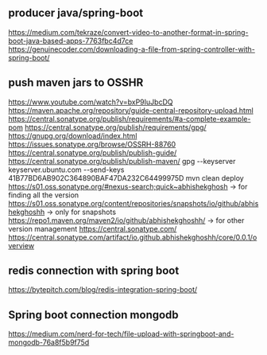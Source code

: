 

## producer java/spring-boot
https://medium.com/tekraze/convert-video-to-another-format-in-spring-boot-java-based-apps-7763fbc4d7ce
https://genuinecoder.com/downloading-a-file-from-spring-controller-with-spring-boot/

## push maven jars to OSSHR 
https://www.youtube.com/watch?v=bxP9IuJbcDQ
https://maven.apache.org/repository/guide-central-repository-upload.html
https://central.sonatype.org/publish/requirements/#a-complete-example-pom
https://central.sonatype.org/publish/requirements/gpg/
https://gnupg.org/download/index.html
https://issues.sonatype.org/browse/OSSRH-88760
https://central.sonatype.org/publish/publish-guide/
https://central.sonatype.org/publish/publish-maven/
gpg --keyserver keyserver.ubuntu.com --send-keys 41B77BD6AB902C364890BAF47DA232C64499975D
mvn clean deploy
https://s01.oss.sonatype.org/#nexus-search;quick~abhishekghosh -> for finding all the version
https://s01.oss.sonatype.org/content/repositories/snapshots/io/github/abhishekghoshh -> only for snapshots
https://repo1.maven.org/maven2/io/github/abhishekghoshh/ -> for other version management
https://central.sonatype.com/
https://central.sonatype.com/artifact/io.github.abhishekghoshh/core/0.0.1/overview



## redis connection with spring boot
https://bytepitch.com/blog/redis-integration-spring-boot/

## Spring boot connection mongodb
https://medium.com/nerd-for-tech/file-upload-with-springboot-and-mongodb-76a8f5b9f75d